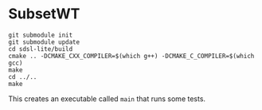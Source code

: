 # SubsetWT

```
git submodule init
git submodule update
cd sdsl-lite/build
cmake .. -DCMAKE_CXX_COMPILER=$(which g++) -DCMAKE_C_COMPILER=$(which gcc)
make
cd ../..
make
```

This creates an executable called `main` that runs some tests.

